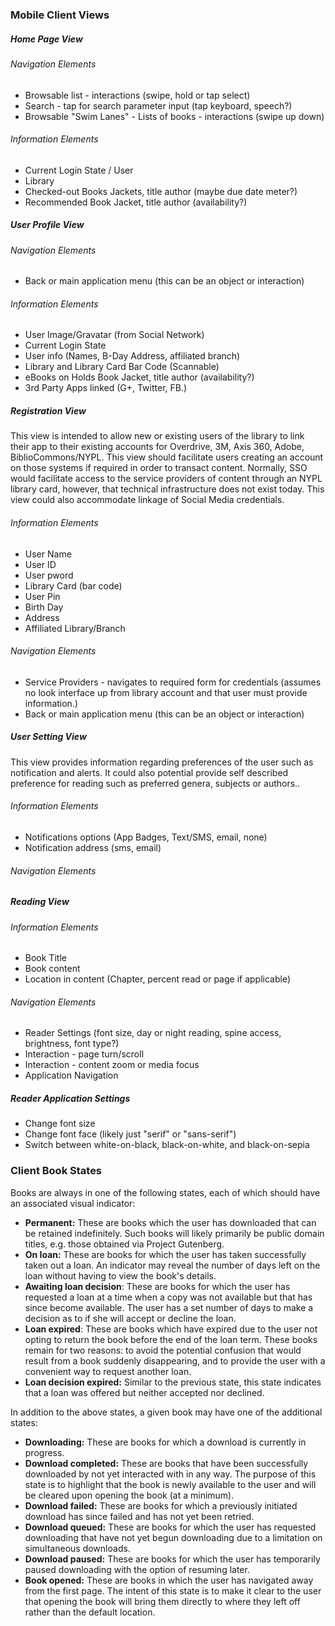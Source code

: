 ### Mobile Client Views

##### Home Page View

###### Navigation Elements

* Browsable list - interactions (swipe, hold or tap select)
* Search - tap for search parameter input (tap keyboard, speech?)
* Browsable "Swim Lanes" - Lists of books - interactions (swipe up down) 

###### Information Elements

* Current Login State / User
* Library
* Checked-out Books Jackets, title author (maybe due date meter?)
* Recommended Book Jacket, title author (availability?) 

##### User Profile View

###### Navigation Elements

* Back or main application menu (this can be an object or interaction)

###### Information Elements

* User Image/Gravatar (from Social Network)
* Current Login State
* User info (Names, B-Day Address, affiliated branch)
* Library and Library Card Bar Code (Scannable)
* eBooks on Holds Book Jacket, title author (availability?) 
* 3rd Party Apps linked (G+, Twitter, FB.) 



##### Registration View
This view is intended to allow new or existing users of the library to link their app to their existing accounts for Overdrive, 3M, Axis 360, Adobe, BiblioCommons/NYPL.  This view should facilitate users creating an account on those systems if required in order to transact content.  Normally, SSO would facilitate access to the service providers of content through an NYPL library card, however, that technical infrastructure does not exist today.  This view could also accommodate linkage of Social Media credentials.

###### Information Elements

* User Name
* User ID
* User pword
* Library Card (bar code)
* User Pin
* Birth Day
* Address
* Affiliated Library/Branch

###### Navigation Elements

* Service Providers - navigates to required form for credentials (assumes no look interface up from library account and that user must provide information.)
* Back or main application menu (this can be an object or interaction)

##### User Setting View
This view provides information regarding preferences of the user such as notification and alerts.  It could also potential provide self described preference for reading such as preferred genera, subjects or authors..

###### Information Elements

* Notifications options (App Badges, Text/SMS, email, none)
* Notification address (sms, email)

###### Navigation Elements


##### Reading View

###### Information Elements

* Book Title
* Book content
* Location in content (Chapter, percent read or page if applicable)

###### Navigation Elements

* Reader Settings (font size, day or night reading, spine access, brightness, font type?)
* Interaction - page turn/scroll
* Interaction - content zoom or media focus
* Application Navigation

##### Reader Application Settings

* Change font size
* Change font face (likely just "serif" or "sans-serif")
* Switch between white-on-black, black-on-white, and black-on-sepia

### Client Book States

Books are always in one of the following states, each of which should have an associated visual indicator:

* **Permanent:** These are books which the user has downloaded that can be retained indefinitely. Such books will likely primarily be public domain titles, e.g. those obtained via Project Gutenberg.
* **On loan:** These are books for which the user has taken successfully taken out a loan. An indicator may reveal the number of days left on the loan without having to view the book's details.
* **Awaiting loan decision**: These are books for which the user has requested a loan at a time when a copy was not available but that has since become available. The user has a set number of days to make a decision as to if she will accept or decline the loan.
* **Loan expired**: These are books which have expired due to the user not opting to return the book before the end of the loan term. These books remain for two reasons: to avoid the potential confusion that would result from a book suddenly disappearing, and to provide the user with a convenient way to request another loan.
* **Loan decision expired:** Similar to the previous state, this state indicates that a loan was offered but neither accepted nor declined.

In addition to the above states, a given book may have one of the additional states:

* **Downloading:** These are books for which a download is currently in progress.
* **Download completed:** These are books that have been successfully downloaded by not yet interacted with in any way. The purpose of this state is to highlight that the book is newly available to the user and will be cleared upon opening the book (at a minimum).
* **Download failed:** These are books for which a previously initiated download has since failed and has not yet been retried.
* **Download queued:** These are books for which the user has requested downloading that have not yet begun downloading due to a limitation on simultaneous downloads.
* **Download paused:** These are books for which the user has temporarily paused downloading with the option of resuming later.
* **Book opened:** These are books in which the user has navigated away from the first page. The intent of this state is to make it clear to the user that opening the book will bring them directly to where they left off rather than the default location.